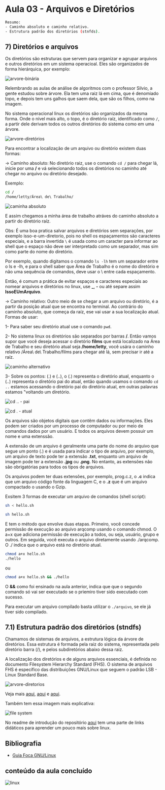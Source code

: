 # Aula 03 - Arquivos e Diretórios

```bash
Resumo:
- Caminho absoluto e caminho relativo.
- Estrutura padrão dos diretórios (stnfds).
```

## 7) Diretórios e arquivos

Os diretórios são estruturas que servem para organizar e agrupar arquivos e outros diretórios em um sistema operacioal. Eles são organizados de forma hierárquica, por exemplo:

![arvore-binária](arvore-binaria.png)

Relembrando as aulas de análise de algoritmos com o professor Silvio, a gente estudou sobre árvore. Ela tem uma raiz lá em cima, que é denomiado topo, e depois tem uns galhos que saem dela, que são os filhos, como na imagem.

No sistema operacional linux os diretórios são organizados da mesma forma. Onde o nível mais alto, o topo, é o diretório raíz, identificado como ```/```, a partir dele derivam todos os outros diretórios do sistema como em uma árvore.

![arvore-diretórios](image.png)

Para encontrar a localização de um arquivo ou diretório existem duas formas:

-> Caminho absoluto: No diretório raiz, use o comando ``` cd / ``` para chegar lá, inicie por uma **/** e vá selecionando todos os diretórios no caminho até chegar no arquivo ou diretório desejado.

Exemplo:

```bash
cd /
/home/letty/Área\ de\ Trabalho/
```

![caminha absoluto](image-1.png)

E assim chegamos a minha área de trabalho atráves do caminho absoluto a partir do diretório raíz.

Obs: É uma boa pratica salvar arquivos e diretórios sem separações, por exemplo isso-e-um-diretorio, pois no shell os espaçamentos são caracteres especiais, e a barra invertida ``` \ ``` é usada como um caracter para informar ao shell que o espaço não deve ser interpretado como um separador, mas sim como parte do nome do diretório.

Por exemplo, quando digitamos o comando ``` ls -lh ``` tem um separador entre o ls e -lh, e para o shell saber que Área de Trabalho é o nome do diretório e não uma sequência de comandos, deve usar o \ entre cada espaçamento.

Então, é comum a prática de evitar espaços e caracteres especiais ao nomear arquivos e diretórios no linux, use **_**, **-** ou até separe assim **IssoEUmArquivo**.

-> Caminho relativo: Outro meio de se chegar a um arquivo ou diretório, é a partir da posição atual que se encontra no terminal. Ao contrário do caminho absoluto, que começa da raíz, ese vai usar a sua localização atual. Formas de usar:

1- Para saber seu diretório atual use o comando ``` pwd ```.

2- No sistema linux os diretórios são separados por barras **/**. Então vamos supor que você deseja acessar o diretório **films** que está localizado na Área de Trabalho e seu diretório atual seja **/home/letty**, você usára o caminho relativo /Área\ de\ Trabalho/films para chegar até lá, sem precisar ir até a raíz.

![caminho alternativo](image-2.png)

3- Sobre os pontos: (.) e (..), o (.) representa o diretório atual, enquanto o (..) representa o diretório pai do atual, então quando usamos o comando ``` cd .. ``` estamos acessando o diretório pai do diretório atual, em outras palavras estamos "voltando um diretório.

![cd .. - pai](image-3.png)

![cd . - atual](image-4.png)

Os arquivos são objetos digitais que contêm dados ou informações. Eles podem ser criados por um processo de computador ou por meio de comandos dados por um usuário. E todos os arquivos devem possuir um nome e uma extenssão.

A extensão de um arquivo é geralmente uma parte do nome do arquivo que segue um ponto (.) e é usada para indicar o tipo de arquivo, por exemplo, um arquivo de texto pode ter a extensão **.txt**, enquanto um arquivo de imagem pode ter a extensão **.jpg** ou **.png**. No entanto, as extensões não são obrigatórias para todos os tipos de arquivos.

Os arquivos podem ter duas extensões, por exemplo, prog.c.z, o **.c** indica que um arquivo código fonte da linguagem C, e o **.z** que é um arquivo compactado o usando o Gzip.

Exsitem 3 formas de executar um arquivo de comandos (shell script):

```bash
sh < hello.sh
```

```bash
sh hello.sh
```

E tem o método que envolve duas etapas. Primeiro, você concede permissão de execução ao arquivo arqcomp usando o comando chmod. O a+x que adiciona permissão de execução a todos, ou seja, usuário, grupo e outros. Em seguida, você executa o arquivo diretamente usando ./arqcomp. O ./ indica que o arquivo está no diretório atual.

```bash
chmod a+x hello.sh
./hello
```

ou

```bash
chmod a+x hello.sh && ./hello
```

O **&&** como foi ensinado na aula anterior, indica que que o segundo comando só vai ser executado se o priemiro tiver sido executado com sucesso.

Para executar um arquivo compilado basta utilizar o ```./arquivo```, se ele já tiver sido compilado.

## 7.1) Estrutura padrão dos diretórios (stndfs)

Chamamos de sistemas de arquivos, a estrutura lógica da árvore de diretórios. Essa estrutura é formada pela raiz do sistema, representada pelo diretório barra (/), e pelos subdiretórios abaixo dessa raiz.

A localização dos diretórios e de alguns arquivos essenciais, é definida no documento Filesystem Hierarchy Standard (FHS). O sistema de arquivos FHS é específico das distribuições GNU/Linux que seguem o padrão LSB - Linux Standard Base.

![arvore-diretorios](diretorios-linux.jpg)

Veja mais [aqui](https://mange.ifrn.edu.br/site/doc-ubuntu-fr2pt_br/arvore-de-diretorios.html), [aqui](http://tics.ifsul.edu.br/matriz/conteudo/disciplinas/so/uc/1/2.html) e [aqui](https://canaltech.com.br/linux/entendendo-a-estrutura-de-diretorios-do-linux/).

Também tem essa imagem mais explicativa:

![file system](image-5.png)

No readme de introdução do repositório [aqui](/README.md) tem uma parte de links didáticos para aprender um pouco mais sobre linux.

## Bibliografia

- [Guia Foca GNU/Linux](https://www.ppgia.pucpr.br/pt/arquivos/techdocs/linux/foca-iniciante/ch-perm.html)

## conteúdo da aula concluído

![linux](linux.png)
